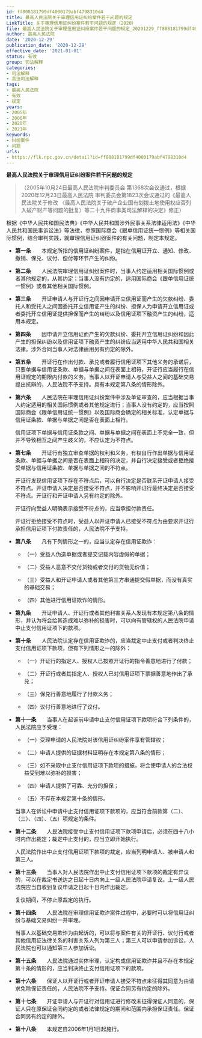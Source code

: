 ```yaml
---
id: ff808181799df4000179abf4798310d4
title: 最高人民法院关于审理信用证纠纷案件若干问题的规定
LinkTitle: 关于审理信用证纠纷案件若干问题的规定（2020）
file: 最高人民法院关于审理信用证纠纷案件若干问题的规定_20201229_ff808181799df4000179abf4798310d4.docx
author: 最高人民法院
date: '2020-12-29'
publication_date: '2020-12-29'
effective_date: '2021-01-01'
status: 有效
group: 司法解释
categories:
- 司法解释
- 高法司法解释
tags:
- 最高人民法院
- 有效
- 规定
years:
- 2005年
- 2006年
- 2020年
- 2021年
keywords:
- 纠纷案件
- 问题
urls:
- https://flk.npc.gov.cn/detail?id=ff808181799df4000179abf4798310d4
---
```


**最高人民法院关于审理信用证纠纷案件若干问题的规定**

> （2005年10月24日最高人民法院审判委员会
> 第1368次会议通过，根据2020年12月23日最高人民法院
> 审判委员会第1823次会议通过的《最高人民法院关于修改
> 〈最高人民法院关于破产企业国有划拨土地使用权应否列入破产财产等问题的批复〉等二十九件商事类司法解释的决定》修正）

根据《中华人民共和国民法典》《中华人民共和国涉外民事关系法律适用法》《中华人民共和国民事诉讼法》等法律，参照国际商会《跟单信用证统一惯例》等相关国际惯例，结合审判实践，就审理信用证纠纷案件的有关问题，制定本规定。

- **第一条**　　本规定所指的信用证纠纷案件，是指在信用证开立、通知、修改、撤销、保兑、议付、偿付等环节产生的纠纷。

- **第二条**　　人民法院审理信用证纠纷案件时，当事人约定适用相关国际惯例或者其他规定的，从其约定；当事人没有约定的，适用国际商会《跟单信用证统一惯例》或者其他相关国际惯例。

- **第三条**　　开证申请人与开证行之间因申请开立信用证而产生的欠款纠纷、委托人和受托人之间因委托开立信用证产生的纠纷、担保人为申请开立信用证或者委托开立信用证提供担保而产生的纠纷以及信用证项下融资产生的纠纷，适用本规定。

- **第四条**　　因申请开立信用证而产生的欠款纠纷、委托开立信用证纠纷和因此产生的担保纠纷以及信用证项下融资产生的纠纷应当适用中华人民共和国相关法律。涉外合同当事人对法律适用另有约定的除外。

- **第五条**　　开证行在作出付款、承兑或者履行信用证项下其他义务的承诺后，只要单据与信用证条款、单据与单据之间在表面上相符，开证行应当履行在信用证规定的期限内付款的义务。当事人以开证申请人与受益人之间的基础交易提出抗辩的，人民法院不予支持。具有本规定第八条的情形除外。

- **第六条**　　人民法院在审理信用证纠纷案件中涉及单证审查的，应当根据当事人约定适用的相关国际惯例或者其他规定进行；当事人没有约定的，应当按照国际商会《跟单信用证统一惯例》以及国际商会确定的相关标准，认定单据与信用证条款、单据与单据之间是否在表面上相符。

  信用证项下单据与信用证条款之间、单据与单据之间在表面上不完全一致，但并不导致相互之间产生歧义的，不应认定为不符点。

- **第七条**　　开证行有独立审查单据的权利和义务，有权自行作出单据与信用证条款、单据与单据之间是否在表面上相符的决定，并自行决定接受或者拒绝接受单据与信用证条款、单据与单据之间的不符点。

  开证行发现信用证项下存在不符点后，可以自行决定是否联系开证申请人接受不符点。开证申请人决定是否接受不符点，并不影响开证行最终决定是否接受不符点。开证行和开证申请人另有约定的除外。

  开证行向受益人明确表示接受不符点的，应当承担付款责任。

  开证行拒绝接受不符点时，受益人以开证申请人已接受不符点为由要求开证行承担信用证项下付款责任的，人民法院不予支持。

- **第八条**　　凡有下列情形之一的，应当认定存在信用证欺诈：

  - （一）受益人伪造单据或者提交记载内容虚假的单据；

  - （二）受益人恶意不交付货物或者交付的货物无价值；

  - （三）受益人和开证申请人或者其他第三方串通提交假单据，而没有真实的基础交易；

  - （四）其他进行信用证欺诈的情形。

- **第九条**　　开证申请人、开证行或者其他利害关系人发现有本规定第八条的情形，并认为将会给其造成难以弥补的损害时，可以向有管辖权的人民法院申请中止支付信用证项下的款项。

- **第十条**　　人民法院认定存在信用证欺诈的，应当裁定中止支付或者判决终止支付信用证项下款项，但有下列情形之一的除外：

  - （一）开证行的指定人、授权人已按照开证行的指令善意地进行了付款；

  - （二）开证行或者其指定人、授权人已对信用证项下票据善意地作出了承兑；

  - （三）保兑行善意地履行了付款义务；

  - （四）议付行善意地进行了议付。

- **第十一条**　　当事人在起诉前申请中止支付信用证项下款项符合下列条件的，人民法院应予受理：

  - （一）受理申请的人民法院对该信用证纠纷案件享有管辖权；

  - （二）申请人提供的证据材料证明存在本规定第八条的情形；

  - （三）如不采取中止支付信用证项下款项的措施，将会使申请人的合法权益受到难以弥补的损害；

  - （四）申请人提供了可靠、充分的担保；

  - （五）不存在本规定第十条的情形。

  当事人在诉讼中申请中止支付信用证项下款项的，应当符合前款第（二）、（三）、（四）、（五）项规定的条件。

- **第十二条**　　人民法院接受中止支付信用证项下款项申请后，必须在四十八小时内作出裁定；裁定中止支付的，应当立即开始执行。

  人民法院作出中止支付信用证项下款项的裁定，应当列明申请人、被申请人和第三人。

- **第十三条**　　当事人对人民法院作出中止支付信用证项下款项的裁定有异议的，可以在裁定书送达之日起十日内向上一级人民法院申请复议。上一级人民法院应当自收到复议申请之日起十日内作出裁定。

  复议期间，不停止原裁定的执行。

- **第十四条**　　人民法院在审理信用证欺诈案件过程中，必要时可以将信用证纠纷与基础交易纠纷一并审理。

  当事人以基础交易欺诈为由起诉的，可以将与案件有关的开证行、议付行或者其他信用证法律关系的利害关系人列为第三人；第三人可以申请参加诉讼，人民法院也可以通知第三人参加诉讼。

- **第十五条**　　人民法院通过实体审理，认定构成信用证欺诈并且不存在本规定第十条的情形的，应当判决终止支付信用证项下的款项。

- **第十六条**　　保证人以开证行或者开证申请人接受不符点未征得其同意为由请求免除保证责任的，人民法院不予支持。保证合同另有约定的除外。

- **第十七条**　　开证申请人与开证行对信用证进行修改未征得保证人同意的，保证人只在原保证合同约定的或者法律规定的期间和范围内承担保证责任。保证合同另有约定的除外。

- **第十八条**　　本规定自2006年1月1日起施行。
